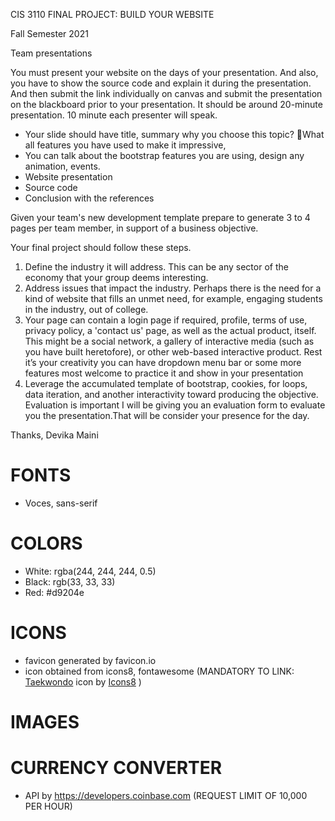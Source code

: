 CIS 3110 FINAL PROJECT: BUILD YOUR WEBSITE

Fall Semester 2021

Team presentations 

You must present your website on the days of your presentation. And also, you have to show the source code and explain it during the presentation. And then submit the link individually on canvas and submit the presentation on the blackboard prior to your presentation. It should be around 20-minute presentation. 10 minute each presenter will speak.

- Your slide should have title, summary why you choose this topic? What all features you have used to make it impressive,
- You can talk about the bootstrap features you are using, design any animation, events.
- Website presentation 
- Source code
- Conclusion with the references

Given your team's new development template prepare to generate 3 to 4 pages per team member, in support of a business objective. 

Your final project should follow these steps. 

1. Define the industry it will address. This can be any sector of the economy that your group deems interesting. 
2. Address issues that impact the industry. Perhaps there is the need for a kind of website that fills an unmet need, for example, engaging students in the industry, out of college. 
3. Your page can contain a login page if required, profile, terms of use, privacy policy, a 'contact us' page, as well as the actual product, itself. This might be a social network, a gallery of interactive media (such as you have built heretofore), or other web-based interactive product. Rest it’s your creativity you can have dropdown menu bar or some more features most welcome to practice it and show in your presentation
4. Leverage the accumulated template of bootstrap, cookies, for loops, data iteration, and another interactivity toward producing the objective. Evaluation is important I will be giving you an evaluation form to evaluate you the presentation.That will be consider your presence for the day. 

Thanks, Devika Maini 


# FONTS
- Voces, sans-serif

# COLORS
- White: rgba(244, 244, 244, 0.5)
- Black: rgb(33, 33, 33)
- Red: #d9204e

# ICONS
- favicon generated by favicon.io
- icon obtained from icons8, fontawesome
(MANDATORY TO LINK:
<a target="_blank" href="https://icons8.com/icon/71285/taekwondo">Taekwondo</a> icon by <a target="_blank" href="https://icons8.com">Icons8</a>
)

# IMAGES

# CURRENCY CONVERTER
- API by https://developers.coinbase.com
(REQUEST LIMIT OF 10,000 PER HOUR)